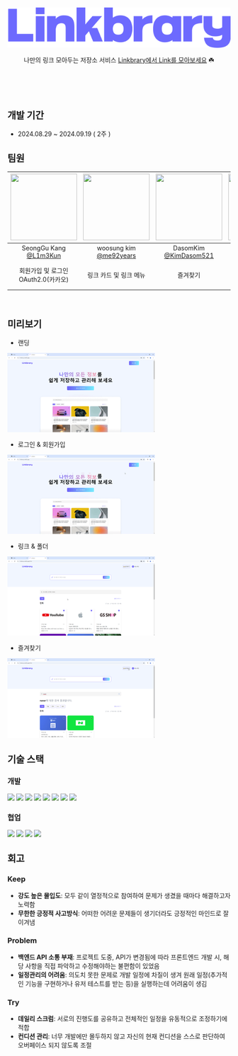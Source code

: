 <br/><br/><br/>

<div align='center' ><img src='./readmeSource/img/logo@3x.png' alt="로고"/>

나만의 링크 모아두는 저장소 서비스 [Linkbrary에서 Link를 모아보세요](https://l1nkbrary.netlify.app/) ☘️

</div>

<br/><br/><br/>

## 개발 기간

- 2024.08.29 ~ 2024.09.19 ( 2주 )
  <br/>

## 팀원

| <a href='https://github.com/L1m3Kun'><img src="https://avatars.githubusercontent.com/u/113879996?v=4" width="150" height="150"/></a> | <a href='https://github.com/me92years'><img src="https://avatars.githubusercontent.com/u/92077507?v=4" width="150" height="150"/></a> | <a href='https://github.com/KimDasom521'><img src="https://avatars.githubusercontent.com/u/83847755?v=4" width="150" height="150"/></a> | <a href='https://github.com/youmdang'><img src="https://avatars.githubusercontent.com/u/165889213?v=4" width="150" height="150"/></a> | <a href='https://github.com/ojm51'><img src="https://avatars.githubusercontent.com/u/51373392?v=4" width="150" height="150"/></a> |
| :----------------------------------------------------------------------------------------------------------------------------------: | :-----------------------------------------------------------------------------------------------------------------------------------: | :-------------------------------------------------------------------------------------------------------------------------------------: | :-----------------------------------------------------------------------------------------------------------------------------------: | :-------------------------------------------------------------------------------------------------------------------------------: |
|                                       SeongGu Kang<br/>[@L1m3Kun](https://github.com/L1m3Kun)                                        |                                      woosung kim<br/>[@me92years](https://github.com/me92years)                                       |                                       DasomKim<br/>[@KimDasom521](https://github.com/KimDasom521)                                       |                                               [@youmdang](https://github.com/youmdang)                                                |                                        Jeongmin Oh<br/>[@ojm51](https://github.com/ojm51)                                         |
|                                               회원가입 및 로그인<br/>OAuth2.0(카카오)                                                |                                                        링크 카드 및 링크 메뉴                                                         |                                                                즐겨찾기                                                                 |                                              랜딩 화면<br/>페이지 레이아웃<br/>링크 검색                                              |                                                  링크 추가<br/>폴더 및 폴더 메뉴                                                  |

<br/>

## 미리보기

- 랜딩

<img style='width: 333px;' src='./readmeSource/gif/landing-page.gif' alt='랜딩 미리보기'/>
<br/>

- 로그인 & 회원가입

<img style='width: 333px;' src='./readmeSource/gif/sign-form.gif' alt='로그인 & 회원가입 미리보기'/>
<br/>

- 링크 & 폴더

<img style='width: 333px;' src='./readmeSource/gif/link-page.gif' alt='링크 & 폴더 미리보기'/>
<br/>

- 즐겨찾기

<img style='width: 333px;' src='./readmeSource/gif/favorite-page.gif' alt='즐겨찾기 미리보기'/>
<br/>

## 기술 스택

### 개발

<div>
<img src="https://img.shields.io/badge/TypeScript-3178C6?style=flat-square&logo=TypeScript&logoColor=white"/>
<img src="https://img.shields.io/badge/REACT-61DAFB?style=flat-square&logo=React&logoColor=black"/>
<img src="https://img.shields.io/badge/NEXT.js-000000?style=flat-square&logo=nextdotjs&logoColor=white"/>
<img src="https://img.shields.io/badge/Tailwindcss-06B6D4?style=flat-square&logo=tailwindcss&logoColor=white"/>
<img src="https://img.shields.io/badge/Axios-5A29E4?style=flat-square&logo=axios&logoColor=white"/>
<img src="https://img.shields.io/badge/TanstackReactQuery-FF4154?style=flat-square&logo=reactquery&logoColor=white"/>
<img src="https://img.shields.io/badge/ReactHookForm-EC5990?style=flat-square&logo=reacthookform&logoColor=white"/>
<img src="https://img.shields.io/badge/TsPattern-3178C6?style=flat-square&logo=TypeScript&logoColor=white"/>
</div>

### 협업

<div>
<img src="https://img.shields.io/badge/ESLint-4B32C3?style=flat-square&logo=eslint&logoColor=white"/>
<img src="https://img.shields.io/badge/Prettier-F7B93E?style=flat-square&logo=prettier&logoColor=white"/>
<img src="https://img.shields.io/badge/Git-181717?style=flat-square&logo=Git&logoColor=white"/>
<img src="https://img.shields.io/badge/GitHub-181717?style=flat-square&logo=GitHub&logoColor=white"/>
</div>

## 회고

### Keep

- **강도 높은 몰입도**: 모두 같이 열정적으로 참여하여 문제가 생겼을 때마다 해결하고자 노력함
- **무한한 긍정적 사고방식**: 어떠한 어려운 문제들이 생기더라도 긍정적인 마인드로 잘 이겨냄

### Problem

- **백엔드 API 소통 부재**: 프로젝트 도중, API가 변경됨에 따라 프론트엔드 개발 시, 해당 사항을 직접 파악하고 수정해야하는 불편함이 있었음
- **일정관리의 어려움**: 의도치 못한 문제로 개발 일정에 차질이 생겨 원래 일정(추가적인 기능을 구현하거나 유저 테스트를 받는 등)을 실행하는데 어려움이 생김

### Try

- **데일리 스크럼**: 서로의 진행도를 공유하고 전체적인 일정을 유동적으로 조정하기에 적합
- **컨디션 관리**: 너무 개발에만 몰두하지 않고 자신의 현재 컨디션을 스스로 판단하여 오버페이스 되지 않도록 조절
